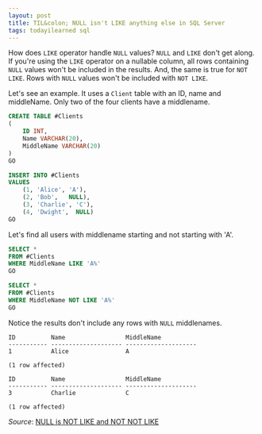 ```yaml
---
layout: post
title: TIL&colon; NULL isn't LIKE anything else in SQL Server
tags: todayilearned sql
---
```


How does `LIKE` operator handle `NULL` values? `NULL` and `LIKE` don't get along. If you're using the `LIKE` operator on a nullable column, all rows containing `NULL` values won't be included in the results. And, the same is true for `NOT LIKE`. Rows with `NULL` values won't be included with `NOT LIKE`.

Let's see an example. It uses a `Client` table with an ID, name and middleName. Only two of the four clients have a middlename.

```sql
CREATE TABLE #Clients
(
    ID INT,
    Name VARCHAR(20),
    MiddleName VARCHAR(20)
)
GO

INSERT INTO #Clients
VALUES
    (1, 'Alice', 'A'),
    (2, 'Bob',   NULL),
    (3, 'Charlie', 'C'),
    (4, 'Dwight',  NULL)
GO
```

Let's find all users with middlename starting and not starting with 'A'.

```sql
SELECT *
FROM #Clients
WHERE MiddleName LIKE 'A%'
GO

SELECT *
FROM #Clients
WHERE MiddleName NOT LIKE 'A%'
GO
```

Notice the results don't include any rows with `NULL` middlenames.

```
ID          Name                 MiddleName
----------- -------------------- --------------------
1           Alice                A

(1 row affected)

ID          Name                 MiddleName
----------- -------------------- --------------------
3           Charlie              C

(1 row affected)
```

_Source_: [NULL is NOT LIKE and NOT NOT LIKE](https://weblogs.sqlteam.com/markc/2009/06/08/60929/)

